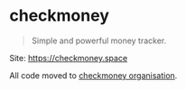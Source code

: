 # checkmoney

> Simple and powerful money tracker.

Site: https://checkmoney.space

All code moved to [checkmoney organisation](https://github.com/checkmoney).
